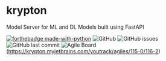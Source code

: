 # krypton

Model Server for ML and DL Models built using FastAPI

[![forthebadge made-with-python](http://ForTheBadge.com/images/badges/made-with-python.svg)](https://www.python.org/)
![GitHub](https://img.shields.io/github/license/saivarunk/krypton?style=flat-square)
![GitHub issues](https://img.shields.io/github/issues/saivarunk/krypton?style=flat-square)
![GitHub last commit](https://img.shields.io/github/last-commit/saivarunk/krypton?style=flat-square)
![Agile Board](https://img.shields.io/badge/YouTrack-Agile%20Board-brightgreen?style=flat-square)(https://krypton.myjetbrains.com/youtrack/agiles/115-0/116-2)


